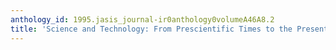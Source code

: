 ```yaml
---
anthology_id: 1995.jasis_journal-ir0anthology0volumeA46A8.2
title: 'Science and Technology: From Prescientific Times to the Present'
---
```

